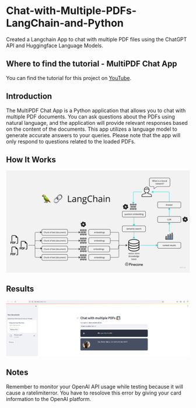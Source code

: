 # Chat-with-Multiple-PDFs-LangChain-and-Python
Created a Langchain App to chat with multiple PDF files using the ChatGPT API and Huggingface Language Models. 

## Where to find the tutorial - MultiPDF Chat App

You can find the tutorial for this project on [YouTube](https://www.youtube.com/watch?v=dXxQ0LR-3Hg).

## Introduction

The MultiPDF Chat App is a Python application that allows you to chat with multiple PDF documents. You can ask questions about the PDFs using natural language, and the application will provide relevant responses based on the content of the documents. This app utilizes a language model to generate accurate answers to your queries. Please note that the app will only respond to questions related to the loaded PDFs.

## How It Works
![](docs/PDF-LangChain.jpg)

## Results

![](docs/Resume_results.PNG)

## Notes

Remember to monitor your OpenAI API usage while testing because it will cause a ratelimiterror. You have to resolove this error by giving your card information to the OpenAI platform.
